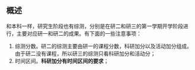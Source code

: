 
## 概述      
和本科一样，研究生阶段也有综测，分别是在研二和研三的第一学期开学阶段进行，主要对应研一和研二的成果。有下面的一些注意事项：
1. 综测分数。研二的综测主要由研一的课程分数，科研加分以及活动加分组成。由于研二没有课程，所以研三的综测只看科研加分和活动分；
2. 时间区间。**科研加分有时间区间的要求**；





